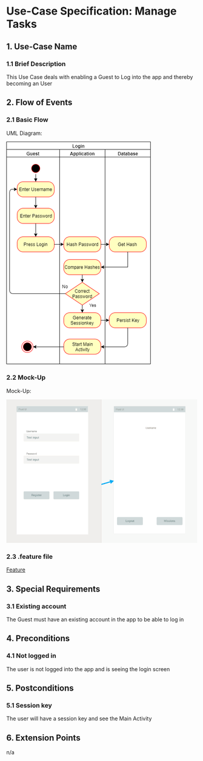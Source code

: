 # Use-Case Specification: Manage Tasks


## 1. Use-Case Name 
### 1.1 Brief Description
This Use Case deals with enabling a Guest to Log into the app and thereby becoming an User

## 2. Flow of Events
### 2.1 Basic Flow 
UML Diagram: 

![UML][]

### 2.2 Mock-Up
Mock-Up:

![Mock][]

### 2.3 .feature file

[Feature](https://github.com/Mert-Guenduez/learnityourself/blob/master/app/src/androidTest/assets/res/Login.feature)

## 3. Special Requirements
### 3.1 Existing account
The Guest must have an existing account in the app to be able to log in

## 4. Preconditions
### 4.1 Not logged in
The user is not logged into the app and is seeing the login screen

## 5. Postconditions 
### 5.1 Session key
The user will have a session key and see the Main Activity

## 6. Extension Points
n/a

<!-- picture links -->
[UML]: https://raw.githubusercontent.com/Mert-Guenduez/learnityourself/master/Documentation/UC/Login/UML_Login.png "UML Diagram"
[Mock]: https://raw.githubusercontent.com/Mert-Guenduez/learnityourself/master/Documentation/UC/Login/Login_Mock.png "Mockup"
